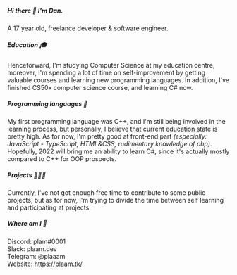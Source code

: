 ##### Hi there 👋 I'm Dan.
A 17 year old, freelance developer & software engineer.

##### Education 🎓
Henceforward, I'm studying Computer Science at my education centre, moreover, I'm spending a lot of time on self-improvement by getting valuable courses and learning new programming languages.
In addition, I've finished CS50x computer science course, and learning C# now.

##### Programming languages 🔧
My first programming language was C++, and I'm still being involved in the learning process, but personally, I believe that current education state is pretty high.
As for now, I'm pretty good at front-end part *(especially: JavaScript - TypeScript, HTML&CSS, rudimentary knowledge of php)*. 
Hopefully, 2022 will bring me an ability to learn C#, since it's actually mostly compared to C++ for OOP prospects.

##### Projects 👨🏻‍💻
Currently, I've not got enough free time to contribute to some public projects, but as for now, I'm trying to divide the time between self learning and participating at projects.

##### Where am I 📱
Discord: plam#0001</br>
Slack: plaam.dev </br>
Telegram: @plaaam </br>
Website: https://plaam.tk/ </br>
